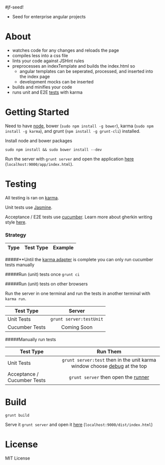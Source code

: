 #jf-seed!

- Seed for enterprise angular projects

# About

- watches code for any changes and reloads the page
- compiles less into a css file
- lints your code against JSHint rules
- preprocesses an indexTemplate and builds the index.html so
	- angular templates can be seperated, processed, and inserted into the index page
	- development mocks can be inserted
- builds and minifies your code
- runs unit and E2E [tests](#testing) with karma

# Getting Started

Need to have [node](http://nodejs.org/), bower (`sudo npm install -g bower`), karma (`sudo npm install -g karma`), and grunt (`npm install -g grunt-cli`) installed. 

Install node and bower packages

	sudo npm install && sudo bower install --dev

Run the server with `grunt server` and open the application [here](http://localhost:9000/app/index.html) (`localhost:9000/app/index.html`).

# Testing

All testing is ran on [karma](http://karma-runner.github.com/).

Unit tests use [Jasmine](http://pivotal.github.com/jasmine/).

Acceptance / E2E tests use [cucumber](https://github.com/jperl/karma-cucumber). Learn more about gherkin writing style [here](https://github.com/cucumber/cucumber/wiki).

### Strategy

| Type             | Test Type   | Example     |
| ---------------- |:-----------:|:-----------:|

#####**Until the [karma adapter](https://github.com/jperl/karma-cucumber/issues/1) is complete you can only run cucumber tests manually

#####Run (unit) tests once
`grunt ci`

#####Run (unit) tests on other browsers

Run the server in one terminal and run the tests in another terminal with `karma run`.

| Test Type      | Server                 |
| -------------- |:----------------------:|
| Unit Tests     | `grunt server:testUnit`|
| Cucumber Tests | Coming Soon            |

#####Manually run tests

| Test Type     | Run Them                    |
| ------------- |:---------------------------:|
| Unit Tests    | `grunt server:test` then in the unit karma window choose [debug](http://localhost:9876/debug.html) at the top  |
| Acceptance / Cucumber Tests | `grunt server` then open the [runner](http://localhost:9000/test/CucumberFeatureRunner.html) |

# Build

`grunt build`

Serve it `grunt server` and open it [here](http://localhost:9000/dist/index.html) (`localhost:9000/dist/index.html`)

# License

MIT License
